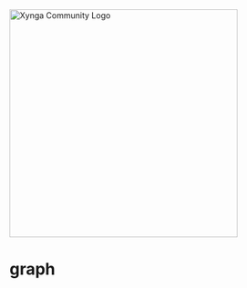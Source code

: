 <img src="https://s3.amazonaws.com/xynga/images/XYNGA.png" width="400" alt="Xynga Community Logo"/>

# graph
